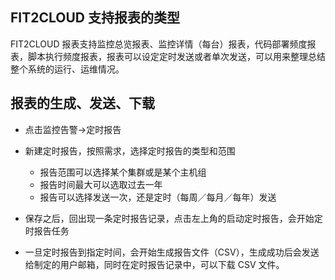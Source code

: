 ##  FIT2CLOUD 支持报表的类型 

FIT2CLOUD 报表支持监控总览报表、监控详情（每台）报表，代码部署频度报表，脚本执行频度报表，报表可以设定定时发送或者单次发送，可以用来整理总结整个系统的运行、运维情况。

##  报表的生成、发送、下载 

* 点击监控告警->定时报告

* 新建定时报告，按照需求，选择定时报告的类型和范围

    *  报告范围可以选择某个集群或是某个主机组
    *  报告时间最大可以选取过去一年
    *  报告可以选择发送一次，还是定时（每周／每月／每年）发送

* 保存之后，回出现一条定时报告记录，点击左上角的启动定时报告，会开始定时报告任务

*  一旦定时报告到指定时间，会开始生成报告文件（CSV），生成成功后会发送给制定的用户邮箱，同时在定时报告记录中，可以下载 CSV 文件。